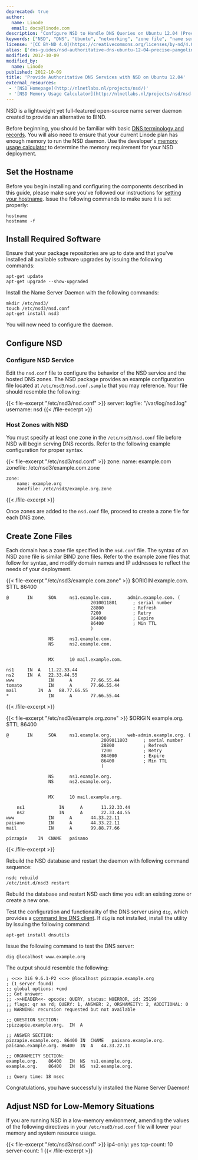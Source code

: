 ```yaml
---
deprecated: true
author:
  name: Linode
  email: docs@linode.com
description: 'Configure NSD to Handle DNS Queries on Ubuntu 12.04 (Precise Pangolin).'
keywords: ["NSD", "DNS", "Ubuntu", "networking", "zone file", "name server daemon"]
license: '[CC BY-ND 4.0](https://creativecommons.org/licenses/by-nd/4.0)'
alias: ['dns-guides/nsd-authoritative-dns-ubuntu-12-04-precise-pangolin/','networking/dns/provide-authoritative-dns-services-with-nsd-on-ubuntu-12-04-precise-pangolin/']
modified: 2012-10-09
modified_by:
  name: Linode
published: 2012-10-09
title: 'Provide Authoritative DNS Services with NSD on Ubuntu 12.04'
external_resources:
 - '[NSD Homepage](http://nlnetlabs.nl/projects/nsd/)'
 - '[NSD Memory Usage Calculator](http://nlnetlabs.nl/projects/nsd/nsd-memsize.html)'
---
```


NSD is a lightweight yet full-featured open-source name server daemon created to provide an alternative to BIND.

Before beginning, you should be familiar with basic [DNS terminology and records](/docs/dns-guides/introduction-to-dns). You will also need to ensure that your current Linode plan has enough memory to run the NSD daemon. Use the developer's [memory usage calculator](http://www.nlnetlabs.nl/projects/nsd/nsd-memsize.html) to determine the memory requirement for your NSD deployment.

## Set the Hostname

Before you begin installing and configuring the components described in this guide, please make sure you've followed our instructions for [setting your hostname](/docs/getting-started#sph_setting-the-hostname). Issue the following commands to make sure it is set properly:

    hostname
    hostname -f

## Install Required Software

Ensure that your package repositories are up to date and that you've installed all available software upgrades by issuing the following commands:

    apt-get update
    apt-get upgrade --show-upgraded

Install the Name Server Daemon with the following commands:

    mkdir /etc/nsd3/
    touch /etc/nsd3/nsd.conf
    apt-get install nsd3

You will now need to configure the daemon.

## Configure NSD

### Configure NSD Service

Edit the `nsd.conf` file to configure the behavior of the NSD service and the hosted DNS zones. The NSD package provides an example configuration file located at `/etc/nsd3/nsd.conf.sample` that you may reference. Your file should resemble the following:

{{< file-excerpt "/etc/nsd3/nsd.conf" >}}
server:
	    logfile: "/var/log/nsd.log"
	    username: nsd
{{< /file-excerpt >}}


### Host Zones with NSD

You must specify at least one zone in the `/etc/nsd3/nsd.conf` file before NSD will begin serving DNS records. Refer to the following example configuration for proper syntax.

{{< file-excerpt "/etc/nsd3/nsd.conf" >}}
zone:
	    name: example.com
	    zonefile: /etc/nsd3/example.com.zone

	zone:
	    name: example.org
	    zonefile: /etc/nsd3/example.org.zone
{{< /file-excerpt >}}


Once zones are added to the `nsd.conf` file, proceed to create a zone file for each DNS zone.

## Create Zone Files

Each domain has a zone file specified in the `nsd.conf` file. The syntax of an NSD zone file is similar BIND zone files. Refer to the example zone files that follow for syntax, and modify domain names and IP addresses to reflect the needs of your deployment.

{{< file-excerpt "/etc/nsd3/example.com.zone" >}}
$ORIGIN example.com.
	$TTL 86400

	@       IN      SOA     ns1.example.com.      admin.example.com. (
	                                2010011801      ; serial number
	                                28800           ; Refresh
	                                7200            ; Retry
	                                864000          ; Expire
	                                86400           ; Min TTL
	                                )

	                NS      ns1.example.com.
	                NS      ns2.example.com.


	                MX      10 mail.example.com.

	ns1     IN  A   11.22.33.44
	ns2     IN  A   22.33.44.55
	www             IN      A       77.66.55.44
	tomato          IN      A       77.66.55.44
	mail        IN  A   88.77.66.55
	*               IN      A       77.66.55.44
{{< /file-excerpt >}}


{{< file-excerpt "/etc/nsd3/example.org.zone" >}}
$ORIGIN example.org.
	$TTL 86400

	@       IN      SOA     ns1.example.org.      web-admin.example.org. (
	                                    2009011803      ; serial number
	                                    28800           ; Refresh
	                                    7200            ; Retry
	                                    864000          ; Expire
	                                    86400           ; Min TTL
	                                    )

	                NS      ns1.example.org.
	                NS      ns2.example.org.


	                MX      10 mail.example.org.

	    ns1             IN      A       11.22.33.44
	    ns2             IN      A       22.33.44.55
	www             IN      A       44.33.22.11
	paisano         IN      A       44.33.22.11
	mail            IN      A       99.88.77.66

	pizzapie    IN  CNAME   paisano
{{< /file-excerpt >}}


Rebuild the NSD database and restart the daemon with following command sequence:

    nsdc rebuild
    /etc/init.d/nsd3 restart

Rebuild the database and restart NSD each time you edit an existing zone or create a new one.

Test the configuration and functionality of the DNS server using `dig`, which provides a [command line DNS client](https://www.linode.com/docs/networking/dns/use-dig-to-perform-manual-dns-queries). If `dig` is not installed, install the utility by issuing the following command:

    apt-get install dnsutils

Issue the following command to test the DNS server:

    dig @localhost www.example.org

The output should resemble the following:

    ; <<>> DiG 9.6.1-P2 <<>> @localhost pizzapie.example.org
    ; (1 server found)
    ;; global options: +cmd
    ;; Got answer:
    ;; ->>HEADER<<- opcode: QUERY, status: NOERROR, id: 25199
    ;; flags: qr aa rd; QUERY: 1, ANSWER: 2, ORGNAMEITY: 2, ADDITIONAL: 0
    ;; WARNING: recursion requested but not available

    ;; QUESTION SECTION:
    ;pizzapie.example.org.  IN  A

    ;; ANSWER SECTION:
    pizzapie.example.org. 86400 IN  CNAME   paisano.example.org.
    paisano.example.org. 86400  IN  A   44.33.22.11

    ;; ORGNAMEITY SECTION:
    example.org.    86400   IN  NS  ns1.example.org.
    example.org.    86400   IN  NS  ns2.example.org.

    ;; Query time: 18 msec

Congratulations, you have successfully installed the Name Server Daemon!

## Adjust NSD for Low-Memory Situations

If you are running NSD in a low-memory environment, amending the values of the following directives in your `/etc/nsd3/nsd.conf` file will lower your memory and system resource usage.

{{< file-excerpt "/etc/nsd3/nsd.conf" >}}
ip4-only: yes tcp-count: 10 server-count: 1
{{< /file-excerpt >}}


